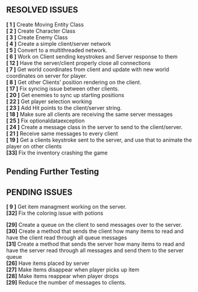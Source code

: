 ## RESOLVED ISSUES ##
**[ 1 ]** Create Moving Entity Class<br>
**[ 2 ]** Create Character Class<br>
**[ 3 ]** Create Enemy Class<br>
**[ 4 ]** Create a simple client/server network<br>
**[ 5 ]** Convert to a multithreaded network.<br>
**[ 6 ]** Work on Client sending keystrokes and Server response to them<br>
**[ 12 ]** Have the server/client properly close all connections<br>
**[ 7 ]** Get world coordinates from client and update with new world coordinates on
server for player.<br>
**[ 8 ]** Get other Clients' position rendering on the client.<br>
**[ 17 ]** Fix syncing issue between other clients.<br>
**[ 20 ]** Get enemies to sync up starting positions<br>
**[ 22 ]** Get player selection working<br>
**[ 23 ]** Add Hit points to the client/server string.<br>
**[ 18 ]** Make sure all clients are receiving the same server messages<br>
**[ 25 ]** Fix optionaldataexception<br>
**[ 24 ]** Create a message class in the server to send to the client/server.<br>
**[ 21 ]** Receive same messages to every client<br>
**[ 19 ]** Get a clients keystroke sent to the server, and use 
that to animate the player on other clients<br>
**[33]** Fix the inventory crashing the game<br>
## Pending Further Testing ##

## PENDING ISSUES ##
**[ 9 ]** Get item managment working on the server.<br>
**[32]** Fix the coloring issue with potions<br>

**[29]** Create a queue on the client to send messages over to the server.<br>
**[30]** Create a method that sends the client how many items to read
and have the client read through all queue messages<br>
**[31]** Create a method that sends the server how many items to read
and have the server read through all messages and send them to the server queue<br>
**[26]** Have items placed by server<br>
**[27]** Make items disappear when player picks up item<br>
**[28]** Make items reappear when player drops<br>
**[29]** Reduce the number of messages to clients.